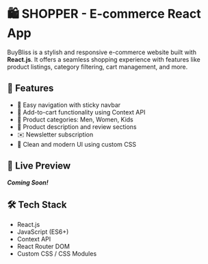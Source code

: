 # 🛍️ SHOPPER - E-commerce React App

BuyBliss is a stylish and responsive e-commerce website built with **React.js**. It offers a seamless shopping experience with features like product listings, category filtering, cart management, and more.

## 🌟 Features

- 🧭 Easy navigation with sticky navbar
- 🛒 Add-to-cart functionality using Context API
- 👕 Product categories: Men, Women, Kids
- 💬 Product description and review sections
- ✉️ Newsletter subscription
- 🎨 Clean and modern UI using custom CSS

## 🚀 Live Preview

_**Coming Soon!**_ 

## 🛠️ Tech Stack

- React.js
- JavaScript (ES6+)
- Context API
- React Router DOM
- Custom CSS / CSS Modules

